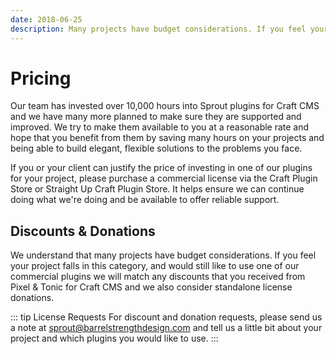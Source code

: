 ```yaml
---
date: 2018-06-25
description: Many projects have budget considerations. If you feel your project falls in this category, and would still like to use one of our commercial plugins we will match any discounts that you received from Pixel & Tonic for Craft CMS and we also consider standalone license donations.
---
```


# Pricing

Our team has invested over 10,000 hours into Sprout plugins for Craft CMS and we have many more planned to make sure they are supported and improved. We try to make them available to you at a reasonable rate and hope that you benefit from them by saving many hours on your projects and being able to build elegant, flexible solutions to the problems you face.

If you or your client can justify the price of investing in one of our plugins for your project, please purchase a commercial license via the Craft Plugin Store or Straight Up Craft Plugin Store. It helps ensure we can continue doing what we're doing and be available to offer reliable support.

## Discounts & Donations

We understand that many projects have budget considerations. If you feel your project falls in this category, and would still like to use one of our commercial plugins we will match any discounts that you received from Pixel & Tonic for Craft CMS and we also consider standalone license donations.

::: tip License Requests
For discount and donation requests, please send us a note at [sprout@barrelstrengthdesign.com](mailto:sprout@barrelstrengthdesign.com?subject=Discount%20or%20Donation%20Request) and tell us a little bit about your project and which plugins you would like to use.
:::